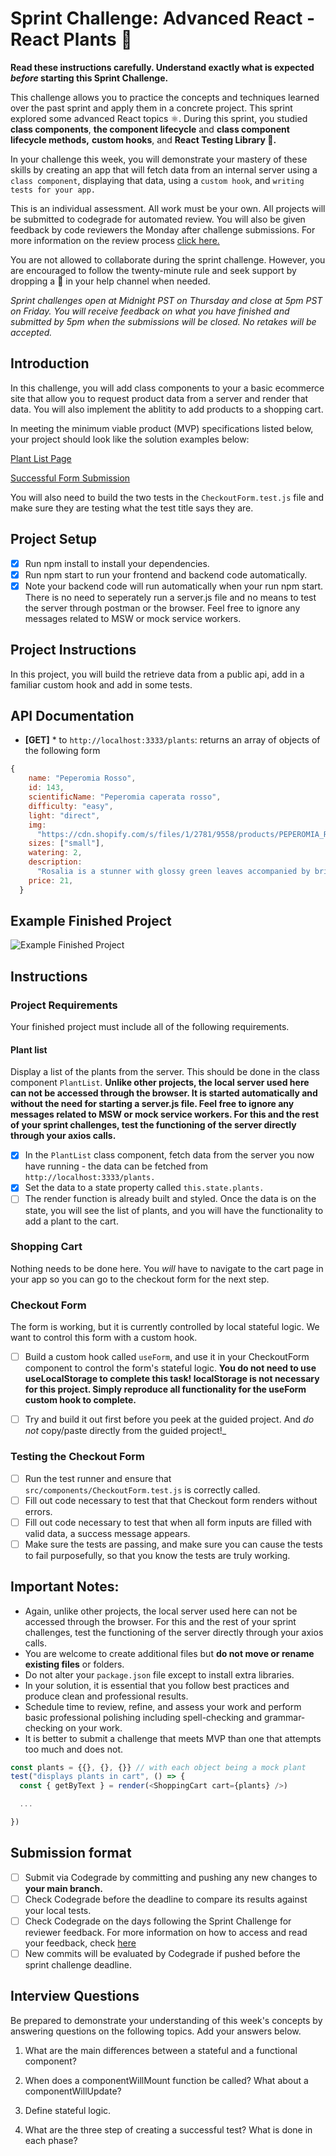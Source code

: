 # Sprint Challenge: Advanced React - React Plants 🌿

**Read these instructions carefully. Understand exactly what is expected
_before_ starting this Sprint Challenge.**

This challenge allows you to practice the concepts and techniques learned over
the past sprint and apply them in a concrete project. This sprint explored some
advanced React topics ⚛️. During this sprint, you studied **class components**,
**the component lifecycle** and **class component lifecycle methods,** **custom
hooks**, and **React Testing Library 🐙.**

In your challenge this week, you will demonstrate your mastery of these skills
by creating an app that will fetch data from an internal server using a
`class component`, displaying that data, using a `custom hook`, and
`writing tests for your app.`

This is an individual assessment. All work must be your own. All projects will
be submitted to codegrade for automated review. You will also be given feedback
by code reviewers the Monday after challenge submissions. For more information
on the review process
[click here.](https://www.notion.so/lambdaschool/How-to-View-Feedback-in-CodeGrade-c5147cee220c4044a25de28bcb6bb54a)

You are not allowed to collaborate during the sprint challenge. However, you are
encouraged to follow the twenty-minute rule and seek support by dropping a
:wave: in your help channel when needed.

_Sprint challenges open at Midnight PST on Thursday and close at 5pm PST on
Friday. You will receive feedback on what you have finished and submitted by 5pm
when the submissions will be closed. No retakes will be accepted._

## Introduction

In this challenge, you will add class components to your a basic ecommerce site
that allow you to request product data from a server and render that data. You
will also implement the ablitity to add products to a shopping cart.

In meeting the minimum viable product (MVP) specifications listed below, your
project should look like the solution examples below:

[Plant List Page](https://tk-assets.lambdaschool.com/88008802-846c-46bb-8cf8-11ace219e2bf_ScreenShot2020-04-30at12.39.22PM.png)

[Successful Form Submission](https://tk-assets.lambdaschool.com/90ebefd4-ee0f-4b1c-884c-1336ce87441d_ScreenShot2020-04-30at12.40.56PM.png)

You will also need to build the two tests in the `CheckoutForm.test.js` file and
make sure they are testing what the test title says they are.

## Project Setup

- [x] Run npm install to install your dependencies.
- [x] Run npm start to run your frontend and backend code automatically.
- [x] Note your backend code will run automatically when your run npm start.
      There is no need to seperately run a server.js file and no means to test
      the server through postman or the browser. Feel free to ignore any
      messages related to MSW or mock service workers.

## Project Instructions

In this project, you will build the retrieve data from a public api, add in a
familiar custom hook and add in some tests.

## API Documentation

- **[GET]** \* to `http://localhost:3333/plants`: returns an array of objects of
  the following form

```js
{
    name: "Peperomia Rosso",
    id: 143,
    scientificName: "Peperomia caperata rosso",
    difficulty: "easy",
    light: "direct",
    img:
      "https://cdn.shopify.com/s/files/1/2781/9558/products/PEPEROMIA_ROSSO-1_800x.png?v=1587156590",
    sizes: ["small"],
    watering: 2,
    description:
      "Rosalia is a stunner with glossy green leaves accompanied by bright red undersides. Her oval shaped leaves are deeply grooved, adding depth to her figure. Flower spikes will appear with bright light, adding even more character to this absolute beaut.",
    price: 21,
  }
```

## Example Finished Project

![Example Finished Project](./project_example.gif)

## Instructions

### Project Requirements

Your finished project must include all of the following requirements.

#### Plant list

Display a list of the plants from the server. This should be done in the class
component `PlantList`. **Unlike other projects, the local server used here can
not be accessed through the browser. It is started automatically and without the
need for starting a server.js file. Feel free to ignore any messages related to
MSW or mock service workers. For this and the rest of your sprint challenges,
test the functioning of the server directly through your axios calls.**

- [x] In the `PlantList` class component, fetch data from the server you now
      have running - the data can be fetched from
      `http://localhost:3333/plants.`
- [x] Set the data to a state property called `this.state.plants.`
- [ ] The render function is already built and styled. Once the data is on the
      state, you will see the list of plants, and you will have the
      functionality to add a plant to the cart.

### Shopping Cart

Nothing needs to be done here. You _will_ have to navigate to the cart page in
your app so you can go to the checkout form for the next step.

### Checkout Form

The form is working, but it is currently controlled by local stateful logic. We
want to control this form with a custom hook.

- [ ] Build a custom hook called `useForm`, and use it in your CheckoutForm
      component to control the form's stateful logic. **You do not need to use
      useLocalStorage to complete this task! localStorage is not necessary for
      this project. Simply reproduce all functionality for the useForm custom
      hook to complete.**

- [ ] Try and build it out first before you peek at the guided project. And _do
      not_ copy/paste directly from the guided project!\_

### Testing the Checkout Form

- [ ] Run the test runner and ensure that `src/components/CheckoutForm.test.js`
      is correctly called.
- [ ] Fill out code necessary to test that that Checkout form renders without
      errors.
- [ ] Fill out code necessary to test that when all form inputs are filled with
      valid data, a success message appears.
- [ ] Make sure the tests are passing, and make sure you can cause the tests to
      fail purposefully, so that you know the tests are truly working.

## Important Notes:

- Again, unlike other projects, the local server used here can not be accessed
  through the browser. For this and the rest of your sprint challenges, test the
  functioning of the server directly through your axios calls.
- You are welcome to create additional files but **do not move or rename
  existing files** or folders.
- Do not alter your `package.json` file except to install extra libraries.
- In your solution, it is essential that you follow best practices and produce
  clean and professional results.
- Schedule time to review, refine, and assess your work and perform basic
  professional polishing including spell-checking and grammar-checking on your
  work.
- It is better to submit a challenge that meets MVP than one that attempts too
  much and does not.

```js
const plants = {{}, {}, {}} // with each object being a mock plant
test("displays plants in cart", () => {
  const { getByText } = render(<ShoppingCart cart={plants} />)

  ...

})
```

## Submission format

- [ ] Submit via Codegrade by committing and pushing any new changes to **your
      main branch.**
- [ ] Check Codegrade before the deadline to compare its results against your
      local tests.
- [ ] Check Codegrade on the days following the Sprint Challenge for reviewer
      feedback. For more information on how to access and read your feedback,
      check
      [here](https://www.notion.so/lambdaschool/How-to-View-Feedback-in-CodeGrade-c5147cee220c4044a25de28bcb6bb54a)
- [ ] New commits will be evaluated by Codegrade if pushed before the sprint
      challenge deadline.

## Interview Questions

Be prepared to demonstrate your understanding of this week's concepts by
answering questions on the following topics. Add your answers below.

1. What are the main differences between a stateful and a functional component?

2. When does a componentWillMount function be called? What about a
   componentWillUpdate?

3. Define stateful logic.

4. What are the three step of creating a successful test? What is done in each
   phase?
